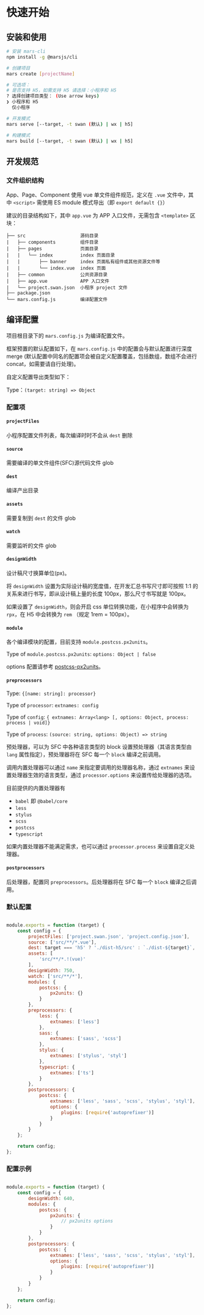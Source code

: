 # 快速开始

## 安装和使用

```bash
# 安装 mars-cli
npm install -g @marsjs/cli

# 创建项目
mars create [projectName]

# 可选项：
# 是否支持 H5，如需支持 H5 请选择：小程序和 H5
? 选择创建项目类型： (Use arrow keys)
❯ 小程序和 H5
  仅小程序

# 开发模式
mars serve [--target, -t swan (默认) | wx | h5]

# 构建模式
mars build [--target, -t swan (默认) | wx | h5]

```

## 开发规范

### 文件组织结构
App、Page、Component 使用 vue 单文件组件规范，定义在 `.vue` 文件中，其中 `<script>` 需使用 ES module 模式导出（即 `export default {}`）

建议的目录结构如下，其中 `app.vue` 为 APP 入口文件，无需包含 `<template>` 区块：

```
├── src                    源码目录
|   ├── components         组件目录
|   ├── pages              页面目录
|   |   └── index          index 页面目录
|   |       ├── banner     index 页面私有组件或其他资源文件等
|   |       └── index.vue  index 页面
|   ├── common             公共资源目录
|   ├── app.vue            APP 入口文件
|   └── project.swan.json  小程序 project 文件
├── package.json
└── mars.config.js         编译配置文件
```

## 编译配置

项目根目录下的 `mars.config.js` 为编译配置文件。

框架预置的默认配置如下，在 `mars.config.js` 中的配置会与默认配置进行深度 merge (默认配置中同名的配置项会被自定义配置覆盖，包括数组，数组不会进行 concat，如需要请自行处理)。

自定义配置导出类型如下：

Type：`(target: string) => Object`

### 配置项

#### `projectFiles`
小程序配置文件列表，每次编译时时不会从 `dest` 删除

#### `source`
需要编译的单文件组件(SFC)源代码文件 glob

#### `dest`  
编译产出目录

#### `assets`
需要复制到 `dest` 的文件 glob

#### `watch`
需要监听的文件 glob

#### `designWidth`
设计稿尺寸换算单位(px)。

将 `designWidth` 设置为实际设计稿的宽度值，在开发汇总书写尺寸即可按照 1:1 的关系来进行书写，即从设计稿上量的长度 100px，那么尺寸书写就是 100px。

如果设置了 `designWidth`，则会开启 css 单位转换功能，在小程序中会转换为 `rpx`，在 H5 中会转换为 `rem` （规定 1rem = 100px）。

#### `module`
各个编译模块的配置，目前支持 `module.postcss.px2units`。

Type of `module.postcss.px2units`: `options: Object | false`

options 配置请参考 [postcss-px2units](https://www.npmjs.com/package/postcss-px2units)。

#### `preprocessors`
Type: `{[name: string]: processor}`

Type of `processor`: `extnames: config`

Type of `config`: `{ extnames: Array<lang> [, options: Object, process: process | void]}`

Type of `process`: `(source: string, options: Object) => string`

预处理器，可以为 SFC 中各种语言类型的 block 设置预处理器（其语言类型由 `lang` 属性指定），预处理器将在 SFC 每一个 `block` 编译之前调用。

调用内置处理器可以通过 `name` 来指定要调用的处理器名称，通过 `extnames` 来设置处理器生效的语言类型，通过 `processor.options` 来设置传给处理器的选项。

目前提供的内置处理器有

- `babel` 即 `@babel/core`
- `less`
- `stylus`
- `scss`
- `postcss`
- `typescript`

如果内置处理器不能满足需求，也可以通过 `processor.process` 来设置自定义处理器。

#### `postprocessors`
后处理器，配置同 `preprocessors`。后处理器将在 SFC 每一个 `block` 编译之后调用。


### 默认配置
```js

module.exports = function (target) {
    const config = {
        projectFiles: ['project.swan.json', 'project.config.json'],
        source: ['src/**/*.vue'],
        dest: target === 'h5' ? './dist-h5/src' : `./dist-${target}`,
        assets: [
            'src/**/*.!(vue)'
        ],
        designWidth: 750,
        watch: ['src/**/*'],
        modules: {
            postcss: {
                px2units: {}
            }
        },
        preprocessors: {
            less: {
                extnames: ['less']
            },
            sass: {
                extnames: ['sass', 'scss']
            },
            stylus: {
                extnames: ['stylus', 'styl']
            },
            typescript: {
                extnames: ['ts']
            }
        },
        postprocessors: {
            postcss: {
                extnames: ['less', 'sass', 'scss', 'stylus', 'styl'],
                options: {
                    plugins: [require('autoprefixer')]
                }
            }
        }
    };

    return config;
};

```

### 配置示例

```js

module.exports = function (target) {
    const config = {
        designWidth: 640,
        modules: {
            postcss: {
                px2units: {
                    // px2units options
                }
            }
        },
        postprocessors: {
            postcss: {
                extnames: ['less', 'sass', 'scss', 'stylus', 'styl'],
                options: {
                    plugins: [require('autoprefixer')]
                }
            }
        }
    };

    return config;
};

```
